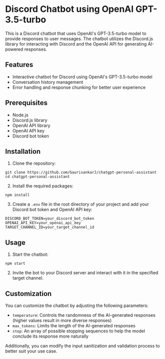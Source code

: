 # Discord Chatbot using OpenAI GPT-3.5-turbo

This is a Discord chatbot that uses OpenAI's GPT-3.5-turbo model to provide responses to user messages. The chatbot utilizes the Discord.js library for interacting with Discord and the OpenAI API for generating AI-powered responses.

## Features

- Interactive chatbot for Discord using OpenAI's GPT-3.5-turbo model
- Conversation history management
- Error handling and response chunking for better user experience

## Prerequisites

- Node.js
- Discord.js library
- OpenAI API library
- OpenAI API key
- Discord bot token

## Installation

1. Clone the repository:
```
git clone https://github.com/GaurisankarJ/chatgpt-personal-assistant
cd chatgpt-personal-assistant
```

2. Install the required packages:
```
npm install
```


3. Create a `.env` file in the root directory of your project and add your Discord bot token and OpenAI API key:
```
DISCORD_BOT_TOKEN=your_discord_bot_token
OPENAI_API_KEY=your_openai_api_key
TARGET_CHANNEL_ID=your_target_channel_id
```

## Usage

1. Start the chatbot:
```
npm start
```

2. Invite the bot to your Discord server and interact with it in the specified target channel.

## Customization

You can customize the chatbot by adjusting the following parameters:

- `temperature`: Controls the randomness of the AI-generated responses (higher values result in more diverse responses)
- `max_tokens`: Limits the length of the AI-generated responses
- `stop`: An array of possible stopping sequences to help the model conclude its response more naturally

Additionally, you can modify the input sanitization and validation process to better suit your use case.



